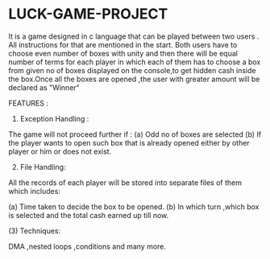 # LUCK-GAME-PROJECT
It is a game designed in c language that can be played between two users . All instructions for that are mentioned in the start. Both users have to choose even number of boxes with unity and then there will be equal number of terms for each player in which each of them has to choose a box from given no of boxes displayed on the console,to get hidden cash inside the box.Once all the boxes are opened ,the user with greater amount will be declared as "Winner"

FEATURES :

1) Exception Handling :

The game will not proceed further if :
(a) Odd no of boxes are selected
(b) If the player wants to open such box that is already opened either by other player or him or does not exist.

2) File Handling:

All the records of each player will be stored into separate files of them which includes:

(a) Time taken to decide the box to be opened.
(b) In which turn ,which box is selected and the total cash earned up till now.

(3) Techniques:

DMA ,nested loops ,conditions and many more.
